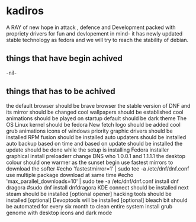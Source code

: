 # kadiros
A RAY of new hope in attack , defence and Development packed with propriety drivers for fun and devlopement in mind- it has newly updated stable technology as fedora and we will try to reach the stability of debian.

## things that have begin achived

-nil-

## things that has to be achived

the default browser should be brave browser
the stable version of DNF and its mirror should be changed
cool wallpapers should be established
cool animations should be played on startup
default should be dark theme
The OS Linux kernel should be fedora
New fetch logo should be added
cool grub animations
icons of windows
priority graphic drivers should be installed
RPM fusion should be installed
auto updaters should be installed
auto backup based on time and based on update should be installed
the update should be done while the setup is installing Fedora
installer graphical
install preloaderr
change DNS who 1.0.0.1 and 1.1.1.1
the desktop colour should one warmer as the sunset begin
use fastest mirrors to download the softer
    #echo 'fastestmirror=1' | sudo tee -a /etc/dnf/dnf.conf
use multiple package download at same time
    #echo 'max_parallel_downloads=10' | sudo tee -a /etc/dnf/dnf.conf
install dnf dragora
    #sudo dnf install dnfdragora
KDE connect should be installed next
steam should be installed [optional opener]
hacking tools should be installed [optional]
Devoptools will be installed [optional] 
bleach bit should be automated for every six month to clean entire system
install grub
genome with desktop icons and dark mode